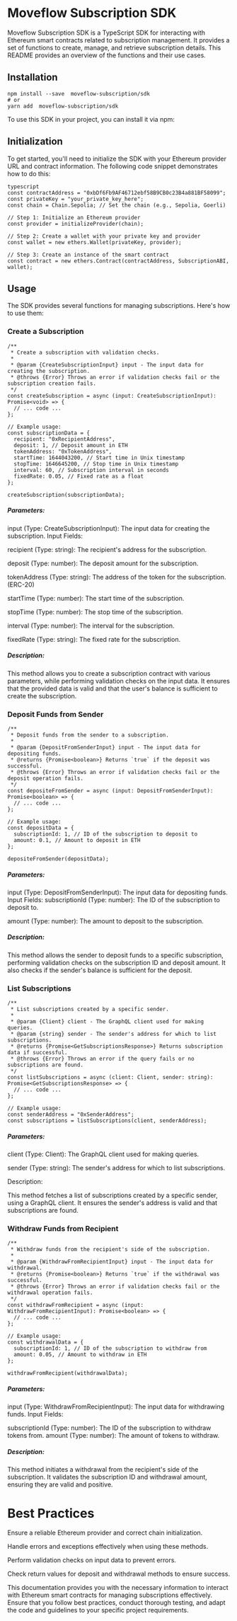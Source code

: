 # Moveflow Subscription SDK

Moveflow Subscription SDK is a TypeScript SDK for interacting with Ethereum smart contracts related to subscription management. It provides a set of functions to create, manage, and retrieve subscription details. This README provides an overview of the functions and their use cases.

## Installation
```
npm install --save  moveflow-subscription/sdk
# or
yarn add  moveflow-subscription/sdk
```

To use this SDK in your project, you can install it via npm:

## Initialization

To get started, you'll need to initialize the SDK with your Ethereum provider URL and contract information. The following code snippet demonstrates how to do this:

```
typescript
const contractAddress = "0xbDf6Fb9AF46712ebf58B9CB0c23B4a881BF58099";
const privateKey = "your_private_key_here";
const chain = Chain.Sepolia; // Set the chain (e.g., Sepolia, Goerli)

// Step 1: Initialize an Ethereum provider
const provider = initializeProvider(chain);

// Step 2: Create a wallet with your private key and provider
const wallet = new ethers.Wallet(privateKey, provider);

// Step 3: Create an instance of the smart contract
const contract = new ethers.Contract(contractAddress, SubscriptionABI, wallet);

```


## Usage 
The SDK provides several functions for managing subscriptions. Here's how to use them:

###  Create a Subscription
```
/**
 * Create a subscription with validation checks.
 *
 * @param {CreateSubscriptionInput} input - The input data for creating the subscription.
 * @throws {Error} Throws an error if validation checks fail or the subscription creation fails.
 */
const createSubscription = async (input: CreateSubscriptionInput): Promise<void> => {
  // ... code ...
};

// Example usage:
const subscriptionData = {
  recipient: "0xRecipientAddress",
  deposit: 1, // Deposit amount in ETH
  tokenAddress: "0xTokenAddress",
  startTime: 1644043200, // Start time in Unix timestamp
  stopTime: 1646645200, // Stop time in Unix timestamp
  interval: 60, // Subscription interval in seconds
  fixedRate: 0.05, // Fixed rate as a float
};

createSubscription(subscriptionData);

```

##### Parameters:

input (Type: CreateSubscriptionInput): The input data for creating the subscription.
Input Fields:

recipient (Type: string): The recipient's address for the subscription.

deposit (Type: number): The deposit amount for the subscription.

tokenAddress (Type: string): The address of the token for the subscription.(ERC-20)

startTime (Type: number): The start time of the subscription.

stopTime (Type: number): The stop time of the subscription.

interval (Type: number): The interval for the subscription.

fixedRate (Type: string): The fixed rate for the subscription.

##### Description:
This method allows you to create a subscription contract with various parameters, while performing validation checks on the input data. It ensures that the provided data is valid and that the user's balance is sufficient to create the subscription.



### Deposit Funds from Sender

```
/**
 * Deposit funds from the sender to a subscription.
 *
 * @param {DepositFromSenderInput} input - The input data for depositing funds.
 * @returns {Promise<boolean>} Returns `true` if the deposit was successful.
 * @throws {Error} Throws an error if validation checks fail or the deposit operation fails.
 */
const depositeFromSender = async (input: DepositFromSenderInput): Promise<boolean> => {
  // ... code ...
};

// Example usage:
const depositData = {
  subscriptionId: 1, // ID of the subscription to deposit to
  amount: 0.1, // Amount to deposit in ETH
};

depositeFromSender(depositData);

```


##### Parameters:

input (Type: DepositFromSenderInput): The input data for depositing funds.
Input Fields:
subscriptionId (Type: number): The ID of the subscription to deposit to.

amount (Type: number): The amount to deposit to the subscription.

##### Description:
This method allows the sender to deposit funds to a specific subscription, performing validation checks on the subscription ID and deposit amount. It also checks if the sender's balance is sufficient for the deposit.





### List Subscriptions

```
/**
 * List subscriptions created by a specific sender.
 *
 * @param {Client} client - The GraphQL client used for making queries.
 * @param {string} sender - The sender's address for which to list subscriptions.
 * @returns {Promise<GetSubscriptionsResponse>} Returns subscription data if successful.
 * @throws {Error} Throws an error if the query fails or no subscriptions are found.
 */
const listSubscriptions = async (client: Client, sender: string): Promise<GetSubscriptionsResponse> => {
  // ... code ...
};

// Example usage:
const senderAddress = "0xSenderAddress";
const subscriptions = listSubscriptions(client, senderAddress);
```
##### Parameters:

client (Type: Client): The GraphQL client used for making queries.

sender (Type: string): The sender's address for which to list subscriptions.


Description:

This method fetches a list of subscriptions created by a specific sender, using a GraphQL client. It ensures the sender's address is valid and that subscriptions are found.





### Withdraw Funds from Recipient

```
/**
 * Withdraw funds from the recipient's side of the subscription.
 *
 * @param {WithdrawFromRecipientInput} input - The input data for withdrawal.
 * @returns {Promise<boolean>} Returns `true` if the withdrawal was successful.
 * @throws {Error} Throws an error if validation checks fail or the withdrawal operation fails.
 */
const withdrawFromRecipient = async (input: WithdrawFromRecipientInput): Promise<boolean> => {
  // ... code ...
};

// Example usage:
const withdrawalData = {
  subscriptionId: 1, // ID of the subscription to withdraw from
  amount: 0.05, // Amount to withdraw in ETH
};

withdrawFromRecipient(withdrawalData);

```

##### Parameters:

input (Type: WithdrawFromRecipientInput): The input data for withdrawing funds.
Input Fields:

subscriptionId (Type: number): The ID of the subscription to withdraw tokens from.
amount (Type: number): The amount of tokens to withdraw.


##### Description:

This method initiates a withdrawal from the recipient's side of the subscription. It validates the subscription ID and withdrawal amount, ensuring they are valid and positive.




# Best Practices

Ensure a reliable Ethereum provider and correct chain initialization.

Handle errors and exceptions effectively when using these methods.

Perform validation checks on input data to prevent errors.

Check return values for deposit and withdrawal methods to ensure success.

This documentation provides you with the necessary information to interact with Ethereum smart contracts for managing subscriptions effectively. Ensure that you follow best practices, conduct thorough testing, and adapt the code and guidelines to your specific project requirements.
